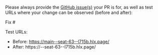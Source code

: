 Please always provide the [GitHub issue(s)](../issues) your PR is for, as well as test URLs where your change can be observed (before and after):

Fix #<gh-issue-id>

Test URLs:
- Before: https://main--seat-63--l715b.hlx.page/
- After: https://<branch>--seat-63--l715b.hlx.page/
